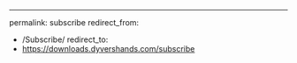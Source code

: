 ---
permalink: subscribe
redirect_from:
  - /Subscribe/
redirect_to:
  - https://downloads.dyvershands.com/subscribe

